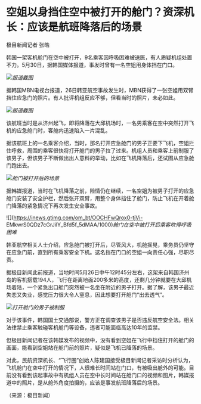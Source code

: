 # 空姐以身挡住空中被打开的舱门？资深机长：应该是航班降落后的场景

极目新闻记者 张皓

韩国一架客机舱门在空中被打开，9名乘客因呼吸困难被送医，有人质疑机组处置不力。5月30日，据韩国媒体报道，事发时曾有一名空姐用身体挡在门口。

![](https://inews.gtimg.com/om_bt/OtR8Df6cokcLFWKLQoJw7kxLBKDarbYCG6qMxJwNoDdRMAA/1000)_报道截图_

据韩国MBN电视台报道，26日韩亚航空事故发生时，MBN获得了一张空姐用双臂挡住应急门的照片。有人批评机组反应不够，但看当时的照片，未必如此。

![](https://inews.gtimg.com/om_bt/OqUJrQQApUZew1FluAz07UW9K9VAHEuw0InspyE8OwpVYAA/1000)_报道截图_

该航班当时是从济州起飞，即将降落在大邱机场时，一名男乘客在空中突然打开飞机的应急舱门时，客舱内迅速陷入一片混乱。

据该航班上的一名乘客介绍，当时，那名打开应急舱门的男子正要下飞机，空姐拦住呼救，周围的乘客很快将打开舱门的男子拉了过来。机组人员和乘客上前制服了该男子，但该男子不断做出出人意料的举动，比如在飞机降落后，还试图从应急舱门跑出去。

![](https://inews.gtimg.com/om_bt/OdltgZw2wCqnS4l14hMg1V-hBFyY465LSe2tw6J8CofH4AA/1000)_舱门被打开后的场景_

据韩媒报道，当时在飞机降落之前，险情仍在继续，一名空姐为被男子打开的应急舱门安装了安全护栏，然后张开双臂，用整个身体挡住了舱门，防止飞机在开着舱门降落的紧急情况下再次发生安全事故。

![](https://inews.gtimg.com/om_bt/OOCHFwQrox0-tjVi-
EMkwrS0QDz7cGrJilY_Bfd5f_5dMAA/1000)_舱门在空中被打开后乘客吹得呼吸困难_

韩亚航空相关人士介绍，应急舱门被打开后，尽管风大，机舱摇晃，乘务员仍坚守在应急门前，直到所有乘客安全下机。这名挡在门口的空姐一向责任心强，尽职尽责。

据极目新闻此前报道，当地时间5月26日中午12时45分左右，这架来自韩国济州岛的客机搭载194人，飞行在距离地面200多米的高度，还剩几分钟就要在大邱机场着陆，一个紧急出口舱门突然被一名坐在附近的男子打开。据了解，该男子最近失恋又失业，感觉压力很大令人窒息，因此想要打开舱门“出去透气”。

![](https://inews.gtimg.com/om_bt/ObUBPJawuxueyEn1KBRrGITxLmAXAn_ZAZIyMzBr52xN0AA/1000)_打开舱门的男子被制服_

对于该事件，韩国国土交通部说，警方正在调查该男子是否违反航空安全法。相关法律禁止乘客触碰客机舱门等设备，违者可能面临高达10年的监禁。

但极目新闻记者在该韩媒发布的视频中，没有看到空姐在飞行中挡住打开的舱门的画面，能看到空姐站在舱门前的照片，疑似是飞机已降落的场景。

对此，民航资深机长、“飞行圈”创始人陈建国接受极目新闻记者采访时分析认为，飞机舱门在空中打开的情况下，人很难长时间站在门口，有被吸出舱外的可能。目前没有看到该起事故中有机组人员在空中长时间站在舱门口的视频和图片，韩媒报道中的照片，是从舱外角度拍摄的，应该是事发航班降落后的场景。

（来源：极目新闻）


